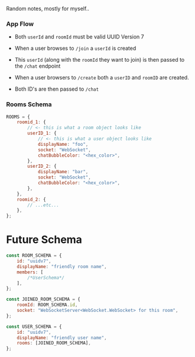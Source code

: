 Random notes, mostly for myself..

### App Flow

- Both `userId` and `roomId` must be valid UUID Version 7

- When a user browses to `/join` a `userId` is created
- This `userId` (along with the `roomId` they want to join) is then passed to the `/chat` endpoint

- When a user browsers to `/create` both a `userID` and `roomID` are created.
- Both ID's are then passed to `/chat`

### Rooms Schema

```js
ROOMS = {
	roomid_1: {
		// <- this is what a room object looks like
		userID_1: {
			// <- this is what a user object looks like
			displayName: "foo",
			socket: "WebSocket",
			chatBubbleColor: "<hex_color>",
		},
		userID_2: {
			displayName: "bar",
			socket: "WebSocket",
			chatBubbleColor: "<hex_color>",
		},
	},
	roomid_2: {
		// ...etc...
	},
};
```

# Future Schema

```js
const ROOM_SCHEMA = {
	id: "uuidv7",
	displayName: "friendly room name",
	members: [
		/*UserSchema*/
	],
};

const JOINED_ROOM_SCHEMA = {
	roomId: ROOM_SCHEMA.id,
	socket: "WebSocketServer<WebSocket.WebSocket> for this room",
};

const USER_SCHEMA = {
	id: "uuidv7",
	displayName: "friendly user name",
	rooms: [JOINED_ROOM_SCHEMA],
};
```
